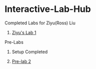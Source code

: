 # Interactive-Lab-Hub

Completed Labs for Ziyu(Ross) Liu

1. [Ziyu's Lab 1](//github.com/dlydb/IDD-Fa18-Lab1/blob/master/README.md)

Pre-Labs

1. Setup Completed

2. [Pre-lab 2](https://github.com/dlydb/IDD-Fa19-Lab2/blob/master/pre_lab.jpg)
